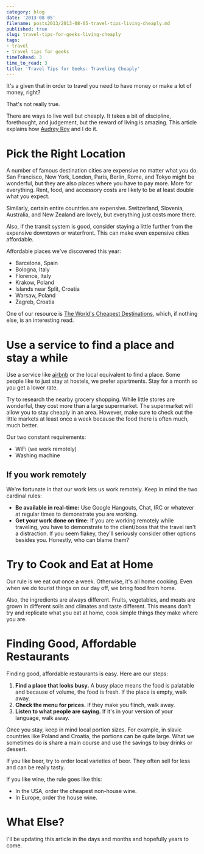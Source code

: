 ```yaml
---
category: blog
date: '2013-08-05'
filename: posts2013/2013-08-05-travel-tips-living-cheaply.md
published: true
slug: travel-tips-for-geeks-living-cheaply
tags:
- travel
- travel tips for geeks
timeToRead: 3
time_to_read: 3
title: 'Travel Tips for Geeks: Traveling Cheaply'
---
```


It's a given that in order to travel you need to have money or make a
lot of money, right?

That's not really true.

There are ways to live well but cheaply. It takes a bit of discipline,
forethought, and judgement, but the reward of living is amazing. This
article explains how [Audrey Roy](http://audreymroy.com) and I do it.

Pick the Right Location
=======================

A number of famous destination cities are expensive no matter what you
do. San Francisco, New York, London, Paris, Berlin, Rome, and Tokyo
might be wonderful, but they are also places where you have to pay more.
More for everything. Rent, food, and accessory costs are likely to be at
least double what you expect.

Similarly, certain entire countries are expensive. Switzerland,
Slovenia, Australia, and New Zealand are lovely, but everything just
costs more there.

Also, if the transit system is good, consider staying a little further
from the expensive downtown or waterfront. This can make even expensive
cities affordable.

Affordable places we've discovered this year:

-   Barcelona, Spain
-   Bologna, Italy
-   Florence, Italy
-   Krakow, Poland
-   Islands near Split, Croatia
-   Warsaw, Poland
-   Zagreb, Croatia

One of our resource is [The World's Cheapest
Destinations](http://www.amazon.com/Worlds-Cheapest-Destinations-Countries-ebook/dp/B00AYIBO1M/ref=tmm_kin_swatch_0?_encoding=UTF8&sr=&tag=mlinar-20),
which, if nothing else, is an interesting read.

Use a service to find a place and stay a while
==============================================

Use a service like [airbnb](https://www.airbnb.com) or the local
equivalent to find a place. Some people like to just stay at hostels, we
prefer apartments. Stay for a month so you get a lower rate.

Try to research the nearby grocery shopping. While little stores are
wonderful, they cost more than a large supermarket. The supermarket will
allow you to stay cheaply in an area. However, make sure to check out
the little markets at least once a week because the food there is often
much, much better.

Our two constant requirements:

-   WiFi (we work remotely)
-   Washing machine

If you work remotely
--------------------

We're fortunate in that our work lets us work remotely. Keep in mind
the two cardinal rules:

-   **Be available in real-time:** Use Google Hangouts, Chat, IRC or
    whatever at regular times to demonstrate you are working.
-   **Get your work done on time:** If you are working remotely while
    traveling, you have to demonstrate to the client/boss that the
    travel isn't a distraction. If you seem flakey, they'll seriously
    consider other options besides you. Honestly, who can blame them?

Try to Cook and Eat at Home
===========================

Our rule is we eat out once a week. Otherwise, it's all home cooking.
Even when we do tourist things on our day off, we bring food from home.

Also, the ingredients are always different. Fruits, vegetables, and
meats are grown in different soils and climates and taste different.
This means don't try and replicate what you eat at home, cook simple
things they make where you are.

Finding Good, Affordable Restaurants
====================================

Finding good, affordable restaurants is easy. Here are our steps:

1.  **Find a place that looks busy.** A busy place means the food is
    palatable and because of volume, the food is fresh. If the place is
    empty, walk away.
2.  **Check the menu for prices.** If they make you flinch, walk away.
3.  **Listen to what people are saying.** If it's in your version of
    your language, walk away.

Once you stay, keep in mind local portion sizes. For example, in slavic
countries like Poland and Croatia, the portions can be quite large. What
we sometimes do is share a main course and use the savings to buy drinks
or dessert.

If you like beer, try to order local varieties of beer. They often sell
for less and can be really tasty.

If you like wine, the rule goes like this:

-   In the USA, order the cheapest non-house wine.
-   In Europe, order the house wine.

What Else?
==========

I'll be updating this article in the days and months and hopefully
years to come.
